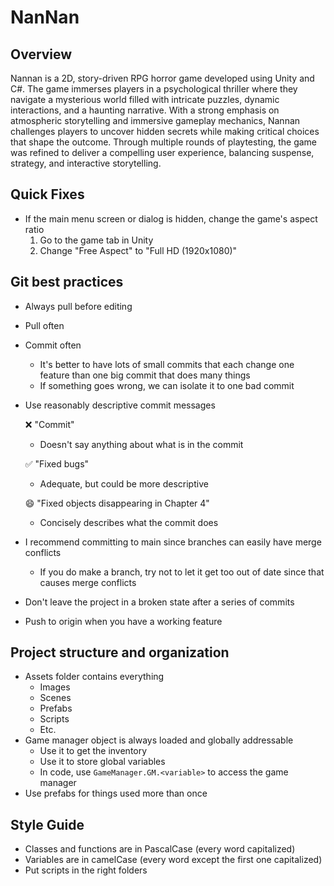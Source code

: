 # NanNan

## Overview

Nannan is a 2D, story-driven RPG horror game developed using Unity and C#. The game immerses players in a psychological thriller where they navigate a mysterious world filled with intricate puzzles, dynamic interactions, and a haunting narrative. With a strong emphasis on atmospheric storytelling and immersive gameplay mechanics, Nannan challenges players to uncover hidden secrets while making critical choices that shape the outcome. Through multiple rounds of playtesting, the game was refined to deliver a compelling user experience, balancing suspense, strategy, and interactive storytelling.

## Quick Fixes

* If the main menu screen or dialog is hidden, change the game's aspect ratio
  1. Go to the game tab in Unity
  2. Change "Free Aspect" to "Full HD (1920x1080)"

## Git best practices

* Always pull before editing
* Pull often
* Commit often
  * It's better to have lots of small commits that each change one feature than one big commit that does many things
  * If something goes wrong, we can isolate it to one bad commit
* Use reasonably descriptive commit messages

  ❌ "Commit"
  
  * Doesn't say anything about what is in the commit

  ✅ "Fixed bugs"
  
  * Adequate, but could be more descriptive

  😄 "Fixed objects disappearing in Chapter 4"

  * Concisely describes what the commit does

* I recommend committing to main since branches can easily have merge conflicts
  * If you do make a branch, try not to let it get too out of date since that causes merge conflicts
* Don't leave the project in a broken state after a series of commits
* Push to origin when you have a working feature

## Project structure and organization

* Assets folder contains everything
  * Images
  * Scenes
  * Prefabs
  * Scripts
  * Etc.
* Game manager object is always loaded and globally addressable
  * Use it to get the inventory
  * Use it to store global variables
  * In code, use `GameManager.GM.<variable>` to access the game manager
* Use prefabs for things used more than once

## Style Guide

* Classes and functions are in PascalCase (every word capitalized)
* Variables are in camelCase (every word except the first one capitalized)
* Put scripts in the right folders
